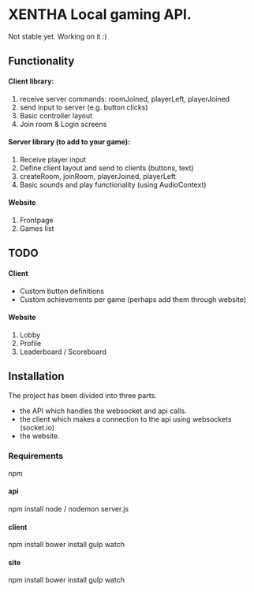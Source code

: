 # XENTHA Local gaming API.

Not stable yet. Working on it :)

## Functionality

#### Client library: 

1. receive server commands: roomJoined, playerLeft, playerJoined 
2. send input to server (e.g. button clicks)
3. Basic controller layout
4. Join room & Login screens
  
#### Server library (to add to your game): 

1. Receive player input 
2. Define client layout and send to clients (buttons, text) 
3. createRoom, joinRoom, playerJoined, playerLeft 
4. Basic sounds and play functionality (using AudioContext)

#### Website
1. Frontpage
2. Games list

## TODO
#### Client
- Custom button definitions
- Custom achievements per game (perhaps add them through website)

#### Website
1. Lobby
2. Profile
3. Leaderboard / Scoreboard

## Installation
The project has been divided into three parts.
- the API which handles the websocket and api calls.
- the client which makes a connection to the api using websockets (socket.io)
- the website. 

### Requirements
npm

#### api
npm install
node / nodemon server.js

#### client
npm install
bower install
gulp watch

#### site
npm install
bower install
gulp watch
